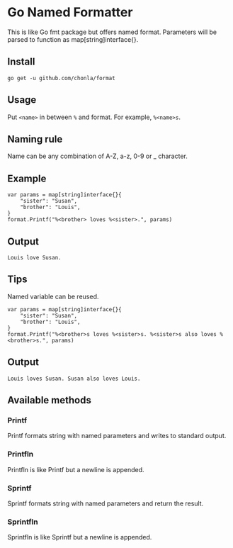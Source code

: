 # Go Named Formatter

This is like Go fmt package but offers named format. Parameters will be parsed to function as map[string]interface{}.

## Install

```
go get -u github.com/chonla/format
```

## Usage

Put `<name>` in between `%` and format. For example, `%<name>s`.

## Naming rule

Name can be any combination of A-Z, a-z, 0-9 or _ character.

## Example

```
var params = map[string]interface{}{
    "sister": "Susan",
    "brother": "Louis",
}
format.Printf("%<brother> loves %<sister>.", params)
```

## Output

```
Louis love Susan.
```

## Tips

Named variable can be reused.

```
var params = map[string]interface{}{
    "sister": "Susan",
    "brother": "Louis",
}
format.Printf("%<brother>s loves %<sister>s. %<sister>s also loves %<brother>s.", params)
```

## Output

```
Louis loves Susan. Susan also loves Louis.
```

## Available methods

### Printf

Printf formats string with named parameters and writes to standard output.

### Printfln

Printfln is like Printf but a newline is appended.

### Sprintf

Sprintf formats string with named parameters and return the result.

### Sprintfln

Sprintfln is like Sprintf but a newline is appended.